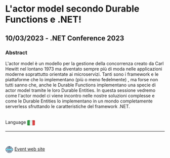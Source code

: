# L'actor model secondo Durable Functions e .NET!
##  10/03/2023 - .NET Conference 2023
### Abstract 
L'actor model è un modello per la gestione della concorrenza creato da Carl Hewitt nel lontano 1973 ma diventato sempre più di moda nelle applicazioni moderne soprattutto orientate ai microservizi. Tanti sono i framework e le piattaforme che lo implementano (più o meno fedelmente) , ma forse non tutti sanno che, anche le Durable Functions implementano una specie di actor model tramite le loro Durable Entities. In questa sessione vedremo come l'actor model ci viene incontro nelle nostre soluzioni complesse e come le Durable Entities lo implementano in un mondo completamente serverless sfruttando le caratteristiche del framework .NET.

<br/>
Language <img width="25" src="https://raw.githubusercontent.com/massimobonanni/massimobonanni/master/images/flagitaly.svg" style="vertical-align:middle">

<br/>

---

<br/>
<p>
<img width="25" src="https://raw.githubusercontent.com/massimobonanni/massimobonanni/master/images/eventwebsite.svg" style="vertical-align:middle"> 
<a href="https://www.dotnetconf.it/">Event web site</a>
</p>


